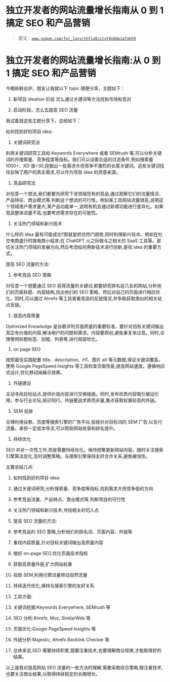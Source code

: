 # 独立开发者的网站流量增长指南从 0 到 1 搞定 SEO 和产品营销

> 原文：[`www.yuque.com/for_lazy/thfiu8/ctyt9x8dp1a7ahh9`](https://www.yuque.com/for_lazy/thfiu8/ctyt9x8dp1a7ahh9)

# 独立开发者的网站流量增长指南:从 0 到 1 搞定 SEO 和产品营销

今晚新鲜出炉，朋友让我就以下 topic 随便分享，主题如下：

1.  新项目 ideation 阶段 怎么通过关键词等方法找到市场和竞对

2.  启动阶段，怎么去提高 SEO 流量

我试着就这些主题分享下。总结如下：

如何找到好的项目 idea:

1.  关键词研究法

利用关键词研究工具如 Keywords Everywhere 或者 SEMrush 等,可以分析关键词的月搜索量、竞争程度等指标。我们可以设置合适的过滤条件,例如搜索量 1000+、KD 值<30,挖掘出一批需求大但竞争不激烈的长尾关键词。这些关键词往往反映了用户的真实需求,可以作为项目 idea 的灵感来源。

1.  竞品研究法

对任意一个想法,我们都要先研究下该领域现有的竞品,通过观察它们的流量情况、产品特征、商业模式等,判断这个想法的可行性。例如某工具网站流量很高,说明这个领域用户需求量大;某产品功能单一,说明有机会通过新增功能进行差异化。如果竞品整体流量不高,也要考虑需求存在的可能性。

1.  关注热门领域和新兴技术

什么样的 idea 最有可能成功?那就是抓住热门趋势,同时利用新兴技术。例如在社交电商盛行时搞电商小程序;在 ChatGPT 火之际做与之相关的 SaaS 工具等。密切关注热门领域的发展方向,然后考虑如何用新技术进行创新,是找 idea 的重要方式。

提高 SEO 流量的方法:

1.  参考竞品 SEO 策略

对任意一个想要通过 SEO 获得流量的关键词,都要研究排名前几名的网站,分析他们的页面标题、内容结构,找出他们的 SEO 策略。然后对自己的页面进行相应优化。同时,可以通过 Ahrefs 等工具查看竞品的反链情况,并争取获取类似的相关站点反链。

1.  提高内容质量

Optimized Knowledge 是谷歌评判页面质量的重要标准。要针对目标关键词输出真正有价值的内容,解决用户的问题和需求。内容要原创,避免重复率过高。同时,合理使用标题标签、加粗、列表等,进行局部优化。

1.  on page SEO

按照最佳实践配置 title、description、H1、图片 alt 等元数据,保证关键词覆盖。使用 Google PageSpeed Insights 等工具检查页面性能,提高网站速度。遵循响应式设计,优化移动端展示效果。

1.  外链建设

主动寻找目标站点,提供价值内容进行交换链接。同时,发布优质内容吸引被动引用。参与行业论坛,结识同行。外链要追求质而非量,重点获取权重较高的外链。

1.  SEM 投放

合理利用谷歌、百度等搜索引擎的广告平台,投放针对目标词的 SEM 广告,以支付流量。承担一定成本导流,可以帮助网站收录和排名提升。

1.  持续优化

SEO 并非一次性工作,而是需要持续优化。保持频繁更新网站内容。随时关注搜索引擎算法变化,及时调整策略。与搜索引擎保持友好合作关系,避免被误伤。

主要总结几点:

1.  如何找到好的项目 idea:

2.  通过关键词研究,分析搜索量、竞争度等指标,找到需求大但竞争低的方向

3.  参考竞品流量、产品特点、商业模式等,判断项目的可行性

4.  关注热门领域和新兴技术,寻找相关的切入点

5.  提高 SEO 流量的方法:

6.  参考竞品的 SEO 策略,分析他们的排名词、页面内容、外链等

7.  重视内容质量,针对目标关键词输出高质量内容

8.  做好 on-page SEO,优化页面技术指标

9.  获取高质量外链,扩大网站权重

10.  投放 SEM,利用付费流量带动自然流量

11.  持续迭代优化,保持与搜索引擎的友好关系

12.  工具方面:

13.  关键词挖掘:Keywords Everywhere, SEMrush 等

14.  SEO 分析:Ahrefs, Moz, SimilarWeb 等

15.  页面优化:Google PageSpeed Insights 等

16.  外链分析:Majestic, Ahrefs Backlink Checker 等

17.  总体来说,SEO 需要持续积累,既要注重技术,也要理解商业规律,才能取得好的结果。

以上是我对提高网站 SEO 流量的一些方法的理解,需要采取综合策略,既注重技术,也要关注商业结果,以取得持续稳定的长期增长。